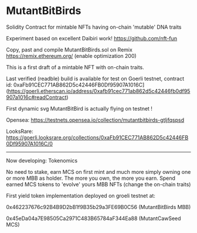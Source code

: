 # MutantBitBirds
Solidity Contract for mintable NFTs having on-chain 'mutable' DNA traits

Experiment based on excellent Daibiri work!
https://github.com/nft-fun

Copy, past and compile MutantBitBirds.sol on Remix
https://remix.ethereum.org/ (enable optimization 200)

This is a first draft of a mintable NFT with on-chain traits.

Last verified (readble) build is available for test on Goerli testnet, contract id: 0xaFb91CEC771AB862D5c42446FB0Df95907A1016C](https://goerli.etherscan.io/address/0xafb91cec771ab862d5c42446fb0df95907a1016c#readContract)

First dynamic svg MutantBitBird is actually flying on testnet !

Opensea:  https://testnets.opensea.io/collection/mutantbitbirds-gtljfqspsd

LooksRare: https://goerli.looksrare.org/collections/0xaFb91CEC771AB862D5c42446FB0Df95907A1016C/0

---------------------------------------------------------------------------------------------
Now developing: Tokenomics 

No need to stake, earn MCS on first mint and much more simply owning one or more MBB as holder.
The more you own, the more you earn.
Spend earned MCS tokens to 'evolve' yours MBB NFTs (change the on-chain traits)

First yield token implementation deployed on groeli testnet at:

0x462237676c92B4B9D2bB1f9B35b29a3FE69B0C56 (MutantBitBirds MBB)

0x45eDa04a7E98505Ca2971C483B65784aF344Ea88 (MutantCawSeed MCS)
